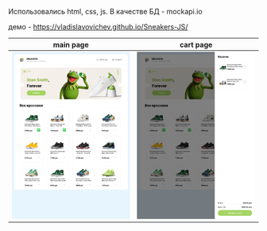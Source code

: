 Использовались html, css, js.
В качестве БД - mockapi.io

демо - https://vladislavovichev.github.io/Sneakers-JS/

main page                  |  cart page
:-------------------------:|:-------------------------:
![](https://github.com/Vladislavovichev/Sneakers-JS/blob/main/Layout-main.jpg)  |  ![](https://github.com/Vladislavovichev/Sneakers-JS/blob/main/Layout-cart.jpg)
